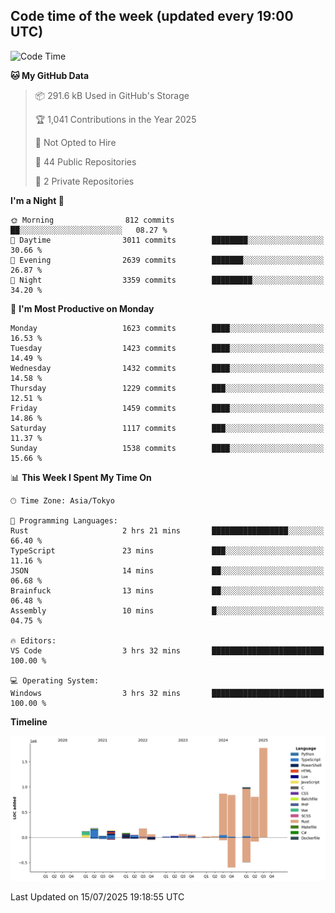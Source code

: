 ## Code time of the week (updated every 19:00 UTC)

<!--START_SECTION:waka-->
![Code Time](http://img.shields.io/badge/Code%20Time-5%2C146%20hrs%2040%20mins-blue)

**🐱 My GitHub Data** 

> 📦 291.6 kB Used in GitHub's Storage 
 > 
> 🏆 1,041 Contributions in the Year 2025
 > 
> 🚫 Not Opted to Hire
 > 
> 📜 44 Public Repositories 
 > 
> 🔑 2 Private Repositories 
 > 
**I'm a Night 🦉** 

```text
🌞 Morning                812 commits         ██░░░░░░░░░░░░░░░░░░░░░░░   08.27 % 
🌆 Daytime                3011 commits        ████████░░░░░░░░░░░░░░░░░   30.66 % 
🌃 Evening                2639 commits        ███████░░░░░░░░░░░░░░░░░░   26.87 % 
🌙 Night                  3359 commits        █████████░░░░░░░░░░░░░░░░   34.20 % 
```
📅 **I'm Most Productive on Monday** 

```text
Monday                   1623 commits        ████░░░░░░░░░░░░░░░░░░░░░   16.53 % 
Tuesday                  1423 commits        ████░░░░░░░░░░░░░░░░░░░░░   14.49 % 
Wednesday                1432 commits        ████░░░░░░░░░░░░░░░░░░░░░   14.58 % 
Thursday                 1229 commits        ███░░░░░░░░░░░░░░░░░░░░░░   12.51 % 
Friday                   1459 commits        ████░░░░░░░░░░░░░░░░░░░░░   14.86 % 
Saturday                 1117 commits        ███░░░░░░░░░░░░░░░░░░░░░░   11.37 % 
Sunday                   1538 commits        ████░░░░░░░░░░░░░░░░░░░░░   15.66 % 
```


📊 **This Week I Spent My Time On** 

```text
🕑︎ Time Zone: Asia/Tokyo

💬 Programming Languages: 
Rust                     2 hrs 21 mins       █████████████████░░░░░░░░   66.40 % 
TypeScript               23 mins             ███░░░░░░░░░░░░░░░░░░░░░░   11.16 % 
JSON                     14 mins             ██░░░░░░░░░░░░░░░░░░░░░░░   06.68 % 
Brainfuck                13 mins             ██░░░░░░░░░░░░░░░░░░░░░░░   06.48 % 
Assembly                 10 mins             █░░░░░░░░░░░░░░░░░░░░░░░░   04.75 % 

🔥 Editors: 
VS Code                  3 hrs 32 mins       █████████████████████████   100.00 % 

💻 Operating System: 
Windows                  3 hrs 32 mins       █████████████████████████   100.00 % 
```

**Timeline**

![Lines of Code chart](https://raw.githubusercontent.com/SARDONYX-sard/SARDONYX-sard/main/assets/bar_graph.png)


 Last Updated on 15/07/2025 19:18:55 UTC
<!--END_SECTION:waka-->